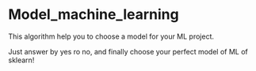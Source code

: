 # Model_machine_learning
This algorithm help you to choose a model for your ML project.

Just answer by yes ro no, and finally choose your perfect model of ML of sklearn!
